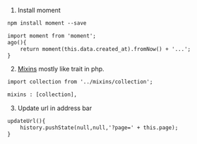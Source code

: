 1. Install moment
```html
npm install moment --save

import moment from 'moment';
ago(){
    return moment(this.data.created_at).fromNow() + '...';
}
```

2. [Mixins](../resources/assets/js/mixins/collection.js) mostly like trait in php.
```html
import collection from '../mixins/collection';

mixins : [collection],
```

3. Update url in address bar 
```html
updateUrl(){
    history.pushState(null,null,'?page=' + this.page);
}
```